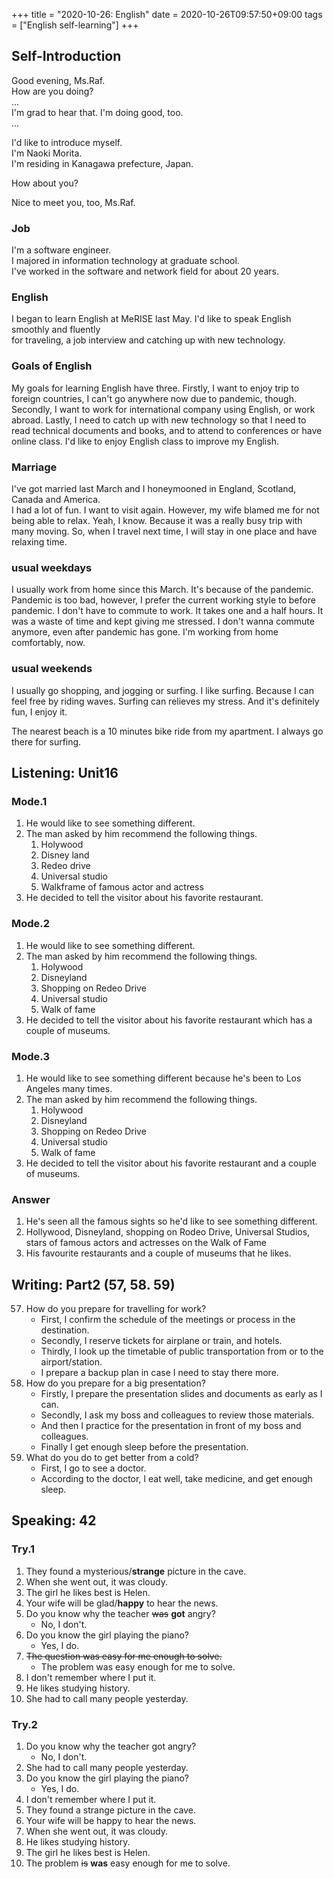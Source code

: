 +++
title =  "2020-10-26: English"
date = 2020-10-26T09:57:50+09:00
tags = ["English self-learning"]
+++

## Self-Introduction

Good evening, Ms.Raf.  
How are you doing?  
...  
I'm grad to hear that. I'm doing good, too.  
...  

I'd like to introduce myself.  
I'm Naoki Morita.  
I'm residing in Kanagawa prefecture, Japan.  

How about you?

Nice to meet you, too, Ms.Raf.

### Job

I'm a software engineer.  
I majored in information technology at graduate school.  
I've worked in the software and network field for about 20 years.

### English

I began to learn English at MeRISE last May.
I'd like to speak English smoothly and fluently  
for traveling, a job interview and catching up with new technology.

### Goals of English

My goals for learning English have three.
Firstly, I want to enjoy trip to foreign countries, I can't go anywhere now due to pandemic, though.
Secondly, I want to work for international company using English, or work abroad.
Lastly, I need to catch up with new technology so that I need to read technical documents and books,
and to attend to conferences or have online class.
I'd like to enjoy English class to improve my English.

### Marriage

I've got married last March and 
I honeymooned in England, Scotland, Canada and America.  
I had a lot of fun. I want to visit again.
However, my wife blamed me for not being able to relax.
Yeah, I know. Because it was a really busy trip with many moving.
So, when I travel next time, I will stay in one place and have relaxing time.

### usual weekdays

I usually work from home since this March.
It's because of the pandemic.
Pandemic is too bad, however,
I prefer the current working style to before pandemic. 
I don't have to commute to work. It takes one and a half hours.
It was a waste of time and kept giving me stressed.
I don't wanna commute anymore, even after pandemic has gone.
I'm working from home comfortably, now.

### usual weekends

I usually go shopping, and jogging or surfing.
I like surfing.
Because I can feel free by riding waves.
Surfing can relieves my stress.
And it's definitely fun, I enjoy it.

The nearest beach is a 10 minutes bike ride from my apartment.
I always go there for surfing.

## Listening: Unit16

### Mode.1

1. He would like to see something different.
2. The man asked by him recommend the following things.
    1. Holywood
    2. Disney land
    3. Redeo drive
    4. Universal studio
    5. Walkframe of famous actor and actress
3. He decided to tell the visitor about his favorite restaurant.

### Mode.2

1. He would like to see something different.
2. The man asked by him recommend the following things.
    1. Holywood
    2. Disneyland
    3. Shopping on Redeo Drive
    4. Universal studio
    5. Walk of fame
3. He decided to tell the visitor about his favorite restaurant which has a couple of museums.

### Mode.3

1. He would like to see something different because he's been to Los Angeles many times.
2. The man asked by him recommend the following things.
    1. Holywood
    2. Disneyland
    3. Shopping on Redeo Drive
    4. Universal studio
    5. Walk of fame
3. He decided to tell the visitor about his favorite restaurant and a couple of museums.

### Answer

1. He's seen all the famous sights so he'd like to see something different.
2. Hollywood, Disneyland, shopping on Rodeo Drive, Universal Studios, stars of famous actors and actresses on the Walk of Fame
3. His favourite restaurants and a couple of museums that he likes.

## Writing: Part2 (57, 58. 59)

57. How do you prepare for travelling for work?
    - First, I confirm the schedule of the meetings or process in the destination.
    - Secondly, I reserve tickets for airplane or train, and hotels.
    - Thirdly, I look up the timetable of public transportation from or to the airport/station.
    - I prepare a backup plan in case I need to stay there more.
58. How do you prepare for a big presentation?
    - Firstly, I prepare the presentation slides and documents as early as I can.
    - Secondly, I ask my boss and colleagues to review those materials.
    - And then I practice for the presentation in front of my boss and colleagues.
    - Finally I get enough sleep before the presentation.
59. What do you do to get better from a cold?
    - First, I go to see a doctor.
    - According to the doctor, I eat well, take medicine, and get enough sleep.

## Speaking: 42

### Try.1

1. They found a mysterious/**strange** picture in the cave.
2. When she went out, it was cloudy.
3. The girl he likes best is Helen.
4. Your wife will be glad/**happy** to hear the news.
5. Do you know why the teacher ~~was~~ **got** angry?
    - No, I don't.
6. Do you know the girl playing the piano?
    - Yes, I do.
7. ~~The question was easy for me enough to solve.~~
    - The problem was easy enough for me to solve.
8. I don't remember where I put it.
9. He likes studying history.
10. She had to call many people yesterday.

### Try.2

1. Do you know why the teacher got angry?
    - No, I don't.
2. She had to call many people yesterday.
3. Do you know the girl playing the piano?
    - Yes, I do.
4. I don't remember where I put it.
5. They found a strange picture in the cave.
6. Your wife will be happy to hear the news.
7. When she went out, it was cloudy.
8. He likes studying history.
9. The girl he likes best is Helen.
10. The problem ~~is~~ **was** easy enough for me to solve.
